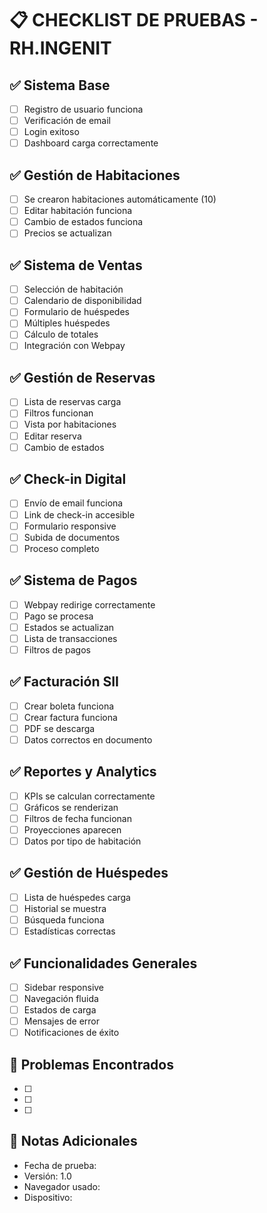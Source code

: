 # 📋 CHECKLIST DE PRUEBAS - RH.INGENIT

## ✅ Sistema Base
- [ ] Registro de usuario funciona
- [ ] Verificación de email
- [ ] Login exitoso
- [ ] Dashboard carga correctamente

## ✅ Gestión de Habitaciones
- [ ] Se crearon habitaciones automáticamente (10)
- [ ] Editar habitación funciona
- [ ] Cambio de estados funciona
- [ ] Precios se actualizan

## ✅ Sistema de Ventas
- [ ] Selección de habitación
- [ ] Calendario de disponibilidad
- [ ] Formulario de huéspedes
- [ ] Múltiples huéspedes
- [ ] Cálculo de totales
- [ ] Integración con Webpay

## ✅ Gestión de Reservas
- [ ] Lista de reservas carga
- [ ] Filtros funcionan
- [ ] Vista por habitaciones
- [ ] Editar reserva
- [ ] Cambio de estados

## ✅ Check-in Digital
- [ ] Envío de email funciona
- [ ] Link de check-in accesible
- [ ] Formulario responsive
- [ ] Subida de documentos
- [ ] Proceso completo

## ✅ Sistema de Pagos
- [ ] Webpay redirige correctamente
- [ ] Pago se procesa
- [ ] Estados se actualizan
- [ ] Lista de transacciones
- [ ] Filtros de pagos

## ✅ Facturación SII
- [ ] Crear boleta funciona
- [ ] Crear factura funciona
- [ ] PDF se descarga
- [ ] Datos correctos en documento

## ✅ Reportes y Analytics
- [ ] KPIs se calculan correctamente
- [ ] Gráficos se renderizan
- [ ] Filtros de fecha funcionan
- [ ] Proyecciones aparecen
- [ ] Datos por tipo de habitación

## ✅ Gestión de Huéspedes
- [ ] Lista de huéspedes carga
- [ ] Historial se muestra
- [ ] Búsqueda funciona
- [ ] Estadísticas correctas

## ✅ Funcionalidades Generales
- [ ] Sidebar responsive
- [ ] Navegación fluida
- [ ] Estados de carga
- [ ] Mensajes de error
- [ ] Notificaciones de éxito

## 🐛 Problemas Encontrados
- [ ] 
- [ ] 
- [ ] 

## 📝 Notas Adicionales
- Fecha de prueba: 
- Versión: 1.0
- Navegador usado: 
- Dispositivo: 
